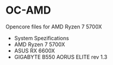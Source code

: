 # OC-AMD
Opencore files for AMD Ryzen 7 5700X
- System Spezifications
- AMD Ryzen 7 5700X
- ASUS RX 6600X
- GIGABYTE B550 AORUS ELITE rev 1.3

